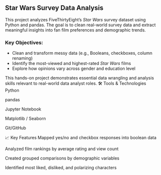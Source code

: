 ## Star Wars Survey Data Analysis

This project analyzes FiveThirtyEight’s *Star Wars* survey dataset using Python and pandas. The goal is to clean real-world survey data and extract meaningful insights into fan film preferences and demographic trends.

### Key Objectives:
- Clean and transform messy data (e.g., Booleans, checkboxes, column renaming)
- Identify the most-viewed and highest-rated *Star Wars* films
- Explore how opinions vary across gender and education level

This hands-on project demonstrates essential data wrangling and analysis skills relevant to real-world data analyst roles.
🛠️ Tools & Technologies
Python

pandas

Jupyter Notebook

Matplotlib / Seaborn

Git/GitHub

📈 Key Features
Mapped yes/no and checkbox responses into boolean data

Analyzed film rankings by average rating and view count

Created grouped comparisons by demographic variables

Identified most liked, disliked, and polarizing characters

